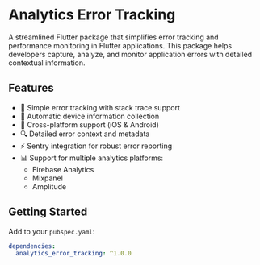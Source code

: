 # Analytics Error Tracking

A streamlined Flutter package that simplifies error tracking and performance monitoring in Flutter applications. This package helps developers capture, analyze, and monitor application errors with detailed contextual information.

## Features

* 🎯 Simple error tracking with stack trace support
* 📱 Automatic device information collection
* 🔄 Cross-platform support (iOS & Android)
* 🔍 Detailed error context and metadata
* ⚡️ Sentry integration for robust error reporting
* 📊 Support for multiple analytics platforms:
  - Firebase Analytics
  - Mixpanel
  - Amplitude

## Getting Started

Add to your `pubspec.yaml`:

```yaml
dependencies:
  analytics_error_tracking: ^1.0.0



  